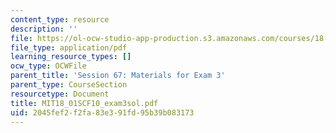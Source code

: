 ```yaml
---
content_type: resource
description: ''
file: https://ol-ocw-studio-app-production.s3.amazonaws.com/courses/18-01sc-single-variable-calculus-fall-2010/2045fef2f2fa83e391fd95b39b083173_MIT18_01SCF10_exam3sol.pdf
file_type: application/pdf
learning_resource_types: []
ocw_type: OCWFile
parent_title: 'Session 67: Materials for Exam 3'
parent_type: CourseSection
resourcetype: Document
title: MIT18_01SCF10_exam3sol.pdf
uid: 2045fef2-f2fa-83e3-91fd-95b39b083173
---
```

